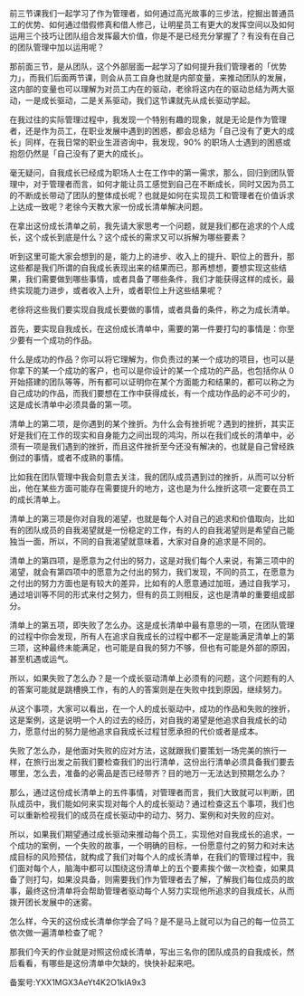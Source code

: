 前三节课我们一起学习了作为管理者，如何通过高光故事的三步法，挖掘出普通员工的优势、如何通过借假修真和借人修己，让明星员工有更大的发挥空间以及如何运用三个技巧让团队组合发挥最大价值，你是不是已经充分掌握了？有没有在自己的团队管理中加以运用呢？

那前面三节，是从团队，这个外部层面一起学习了如何提升我们管理者的「优势力」，而我们后面两节课，则会从员工自身也就是内部变量，来推动团队的发展，这内部的变量也可以理解为对员工内在的驱动，老徐将这内在的驱动总结为两大驱动，一是成长驱动，二是关系驱动，我们这节课就先从成长驱动学起。

在我过往的实际管理过程中，我发现一个特别有趣的现象，就是无论是作为管理者，还是作为员工，在职业发展中遇到的困惑，都会总结为「自己没有了更大的成长」同样，在我日常的职业生涯咨询中，我发现，90\% 的职场人士遇到的困惑或抱怨仍然是「自己没有了更大的成长」。

毫无疑问，自我成长已经成为职场人士在工作中的第一需求，那么，回归到团队管理中，对于管理者而言，如何才能让员工感觉到自己在不断成长，同时又因为员工的不断成长带动了团队的整体成长呢？也就是如何在实现员工和管理者在价值诉求上达成一致呢？老徐今天教大家一份成长清单解决问题。

在拿出这份成长清单之前，我先请大家思考一个问题，就是我们都在追求的个人成长，这个成长到底是什么？这个成长的需求又可以拆解为哪些要素？

听到这里可能大家会想到的是，能力上的进步、收入上的提升、职位上的晋升，那这些都是我们所谓的自我成长表现出来的结果而已，那再想想，要想实现这些结果，我们需要做到哪些事情，或者具备了哪些条件，我们才能获得这样的成长，最终实现能力进步，或者收入上升，或者职位上升这些结果呢？

老徐将这些我们要实现自我成长要做的事情，或者具备的条件，称之为成长清单。

首先，要实现自我成长，在这份成长清单中，需要的第一件要打勾的事情是：你至少要有一个成功的作品。

什么是成功的作品？你可以将它理解为，你负责过的某一个成功的项目，也可以是你拿下的某一个成功的客户，也可以是你设计的某一个成功的产品，也包括你从 0 开始搭建的团队等等，所有都可以证明你在某个方面能力和结果的，都可以称之为自己成功的作品，而我们要想在工作中获得成长，有一个成功作品的必不可少的，这是成长清单中必须具备的第一项。

清单上的第二项，是你遇到的某个挫折。为什么会有挫折呢？遇到的挫折，其实正好是我们在工作的现实和自身能力之间出现的鸿沟，所以在我们成长的清单中，必须有一项是我们遇到的挫折，而且这件挫折至今还没有解决的，也就是自己曾经跌倒过的事情，或者不成熟的事情。

比如我在团队管理中我会刻意去关注，我的团队成员遇到过的挫折，从而可以分析出，他在某些方面可能存在需要提升的地方，这也是为什么挫折这项一定要在员工的成长清单上。

清单上的第三项是你对自我的渴望，也就是每个人对自己的追求和价值取向，比如有的团队成员的自我渴望就是一份稳定的工作，有的人的自我渴望则是希望自己能独当一面，所以，不同的自我渴望就意味着，大家对自身的追求是不同的。

清单上的第四项，是愿意为之付出的努力，这是对我们每个人来说，有第三项中的渴望，就会有第四项中的愿意为之付出的努力，我们发现，不同的员工，在愿意为之付出的努力方面也是有较大的差异，比如有的人愿意通过加班，通过自我学习，通过培训等不同的形式来付之努力，但有的员工则相反，这也是清单的重要组成部分。

清单上的第五项，即失败了怎么办。这是成长清单中最有意思的一项，在团队管理的过程中你会发现，所有人在追求自我成长的过程中都不一定是能满足清单上的第三项，这种最终未能满足，也可能是自我的努力不够，但也有可能是外部的原因，甚至机遇或运气。

所以，如果失败了怎么办？是一个成长驱动清单上必须有的问题，这个问题有的人的答案可能就是跳槽换工作，有的人的答案则是在失败中找到原因，继续努力。

从这个事项，大家可以看出，在一个人的成长驱动中，成功的作品和失败的挫折，这是案例，这是说明一个人的过去的经历，对自我的渴望是他追求自我成长的动力，愿意付出的努力是他追求自我成长过程甘愿承担的代价或者是成本。

失败了怎么办，是他面对失败的应对方法，这就跟我们要策划一场完美的旅行一样，在旅行出发之前我们要检查我们的出行清单，这份出行清单必须具备我们要去哪里，怎么去，准备的必需品是否已经带齐？目的地万一无法达到预期怎么办？

那么，通过这份成长清单上的五件事情，对管理者而言，我们大致就可以判断，团队成员中，我们能如何来实现对每个人的成长驱动？通过检查这五个事项，我们也可以重新检视我们的成员在成长驱动中的动力、努力、案例和对失败的应对。

所以，如果我们期望通过成长驱动来推动每个员工，实现他对自我成长的追求，一个成功的案例，一个失败的故事，一个明确的目标，一份愿意付之的努力和对未达成目标的风险预估，就构成了我们对每个人的成长清单，在我们的管理过程中，我们面对每个人，脑海中都可以围绕这份清单上的五个要素挨个做一次检查，如果具备了则打勾，如果没具备，则需要我们作为管理者去了解，了解我们每位成员的故事，最终这份清单将会帮助管理者驱动每个人努力实现他所追求的自我成长，从而拨开团长发展中的迷雾。

怎么样，今天的这份成长清单你学会了吗？是不是马上就可以为自己的每一位员工依次做一遍清单检查了呢？

那我们今天的作业就是对照这份成长清单，写出三名你的团队成员的自我成长，然后看看，有哪些是这份清单中欠缺的，快快补起来吧。

备案号:YXX1MGX3AeYt4K2O1kIA9x3